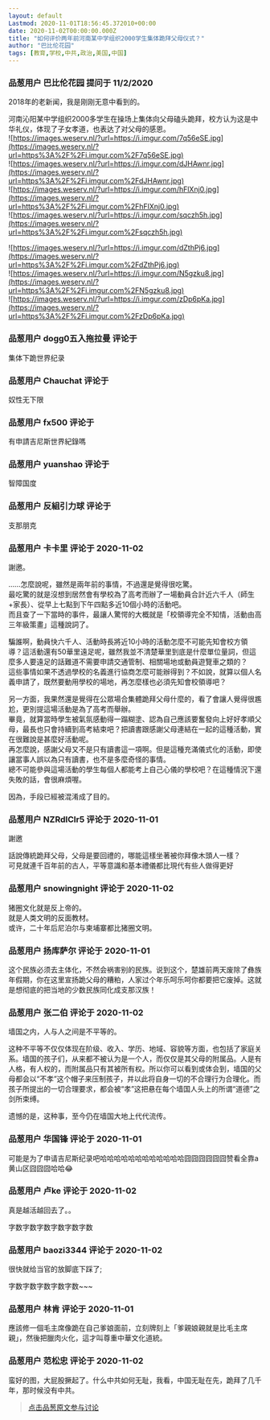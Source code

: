 ```yaml
---
layout: default
Lastmod: 2020-11-01T18:56:45.372010+00:00
date: 2020-11-02T00:00:00.000Z
title: "如何评价两年前河南某中学组织2000学生集体跪拜父母仪式？"
author: "巴比伦花园"
tags: [教育,学校,中共,政治,美国,中国]
---
```



### 品葱用户 **巴比伦花园** 提问于 11/2/2020
    
2018年的老新闻，我是刚刚无意中看到的。  
  
河南沁阳某中学组织2000多学生在操场上集体向父母磕头跪拜，校方认为这是中华礼仪，体现了子女孝道，也表达了对父母的感恩。  
![https://images.weserv.nl/?url=https://i.imgur.com/7q56eSE.jpg](https://images.weserv.nl/?url=https%3A%2F%2Fi.imgur.com%2F7q56eSE.jpg)  
![https://images.weserv.nl/?url=https://i.imgur.com/dJHAwnr.jpg](https://images.weserv.nl/?url=https%3A%2F%2Fi.imgur.com%2FdJHAwnr.jpg)  
![https://images.weserv.nl/?url=https://i.imgur.com/hFlXnj0.jpg](https://images.weserv.nl/?url=https%3A%2F%2Fi.imgur.com%2FhFlXnj0.jpg)  
![https://images.weserv.nl/?url=https://i.imgur.com/sqczh5h.jpg](https://images.weserv.nl/?url=https%3A%2F%2Fi.imgur.com%2Fsqczh5h.jpg)  
  
![https://images.weserv.nl/?url=https://i.imgur.com/dZthPj6.jpg](https://images.weserv.nl/?url=https%3A%2F%2Fi.imgur.com%2FdZthPj6.jpg)  
![https://images.weserv.nl/?url=https://i.imgur.com/N5gzku8.jpg](https://images.weserv.nl/?url=https%3A%2F%2Fi.imgur.com%2FN5gzku8.jpg)  
![https://images.weserv.nl/?url=https://i.imgur.com/zDp6pKa.jpg](https://images.weserv.nl/?url=https%3A%2F%2Fi.imgur.com%2FzDp6pKa.jpg)
    
                

### 品葱用户 **dogg0五入拖拉曼** 评论于 
        
集体下跪世界纪录
        
                

### 品葱用户 **Chauchat** 评论于 
        
奴性无下限
        
                

### 品葱用户 **fx500** 评论于 
        
有申請吉尼斯世界紀錄嗎
        
                

### 品葱用户 **yuanshao** 评论于 
        
智障国度
        
                

### 品葱用户 **反組引力球** 评论于 
        
支那朋克
        
                

### 品葱用户 **卡卡里** 评论于 2020-11-02
        
謝邀。  
  
……怎麼說呢，雖然是兩年前的事情，不過還是覺得很吃驚。  
最吃驚的就是沒想到居然會有學校為了高考而辦了一場動員合計近六千人（師生+家長）、從早上七點到下午四點多近10個小時的活動吧。  
而且查了一下當時的事件，最讓人驚愕的大概就是「校領導完全不知情，活動由高三年級策畫」這種說詞了。  
  
騙誰啊，動員快六千人、活動時長將近10小時的活動怎麼不可能先知會校方領導？這活動還有50華里遠足呢，雖然我並不清楚華里到底是什麼單位量詞，但這麼多人要遠足的話難道不需要申請交通管制、相關場地或動員遊覽車之類的？  
這些事情如果不透過學校的名義進行協商怎麼可能辦得到？不如說，就算以個人名義申請了，既然要動用學校的場地，再怎麼樣也必須先知會校領導吧？  
  
另一方面，我果然還是覺得在公眾場合集體跪拜父母什麼的，看了會讓人覺得很尷尬，更別提這場活動是為了高考而舉辦。  
畢竟，就算當時學生被氣氛感動得一蹋糊塗、認為自己應該要奮發向上好好孝順父母，最長也只會持續到高考結束吧？把讀書跟感謝父母連結在一起的這種活動，實在很難說是甚麼好活動呢。  
再怎麼說，感謝父母又不是只有讀書這一項啊。但是這種充滿儀式化的活動，即使讓當事人誤以為只有讀書，也不是多麼奇怪的事情。  
總不可能參與這場活動的學生每個人都能考上自己心儀的學校吧？在這種情況下還失敗的話，會很麻煩喔。  
  
因為，手段已經被混淆成了目的。
        
                

### 品葱用户 **NZRdlClr5** 评论于 2020-11-01
        
謝邀  
  
話說傳統跪拜父母，父母是要回禮的，哪能這樣坐著被你拜像木頭人一樣？  
可見就連千百年前的古人，平等意識和基本禮儀都比現代有些人做得更好
        
                

### 品葱用户 **snowingnight** 评论于 2020-11-02
        
猪圈文化就是反上帝的。  
就是人类文明的反面教材。  
或许，二十年后尼泊尔与柬埔寨都比猪圈文明。
        
                

### 品葱用户 **扬库萨尔** 评论于 2020-11-01
        
这个民族必须去主体化，不然会祸害别的民族。说到这个，楚雄前两天废除了彝族年假期，你在这里宣扬跪父母的糟粕，人家过个年乐呵乐呵你都要把它废掉。这就是想彻底的把当地的少数民族同化成支那汉族！
        
                

### 品葱用户 **张二伯** 评论于 2020-11-02
        
墙国之内，人与人之间是不平等的。  
  
这种不平等不仅仅体现在阶级、收入、学历、地域、容貌等方面，也包括了家庭关系。墙国的孩子们，从来都不被认为是一个人，而仅仅是其父母的附属品。人是有人格，有人权的，而附属品只有其被所有权。所以你可以看到或体会到，墙国的父母都会以“不孝”这个帽子来压制孩子，并以此将自身一切的不合理行为合理化。而孩子所提出的一切合理要求，都会被“孝”这把悬在每个墙国人头上的所谓“道德”之剑所束缚。  
  
遗憾的是，这种事，至今仍在墙国大地上代代流传。
        
                

### 品葱用户 **华国锋** 评论于 2020-11-01
        
可能是为了申请吉尼斯纪录吧哈哈哈哈哈哈哈哈哈哈哈哈囧囧囧囧囧囧赞看全靠a黄山区囧囧囧哈哈😂
        
                

### 品葱用户 **卢ke** 评论于 2020-11-02
        
真是越活越回去了。。  
  
字数字数字数字数字数字数
        
                

### 品葱用户 **baozi3344** 评论于 2020-11-02
        
很快就给当官的放脚底下踩了;  
  
字数字数字数字数字数~~~
        
                

### 品葱用户 **林肯** 评论于 2020-11-01
        
應該修一個毛主席像跪在自己爹娘面前，立刻牌刻上「爹親娘親就是比毛主席親」，然後把臘肉火化，這才叫尊重中華文化道統。
        
                

### 品葱用户 **范松忠** 评论于 2020-11-02
        
蛮好的图，大屁股撅起了。什么中共如何无耻，我看，中国无耻在先，跪拜了几千年，那时候没有中共。
        
                





> [点击品葱原文参与讨论](https://pincong.rocks/question/32948)


